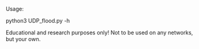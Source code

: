 Usage:

python3 UDP_flood.py -h

Educational and research purposes only! Not to be used on any networks, but your own.
